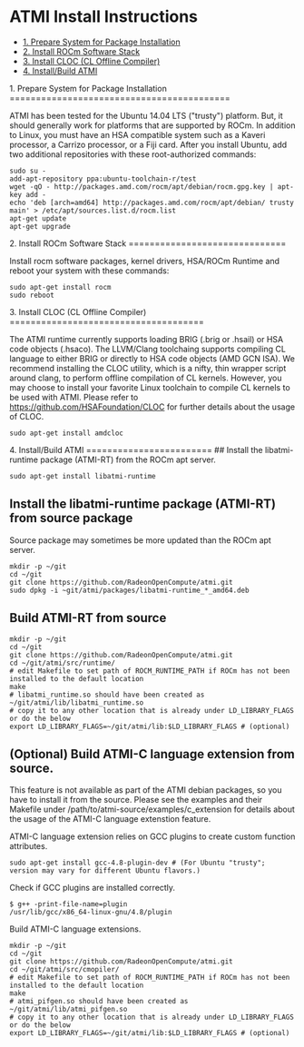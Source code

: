 ATMI Install Instructions
==============================

- [1. Prepare System for Package Installation](#Prepare)
- [2. Install ROCm Software Stack](#ROCM)
- [3. Install CLOC (CL Offline Compiler)](#CLOC)
- [4. Install/Build ATMI](#ATMI)

<A Name="Prepare">
1. Prepare System for Package Installation
==========================================

ATMI has been tested for the Ubuntu 14.04 LTS ("trusty") platform. But, it should generally work for platforms that are supported by ROCm. 
In addition to Linux, you must have an HSA compatible system such as a Kaveri processor, a Carrizo processor, or a Fiji card. 
After you install Ubuntu, add two additional repositories with these root-authorized commands:
```
sudo su - 
add-apt-repository ppa:ubuntu-toolchain-r/test
wget -qO - http://packages.amd.com/rocm/apt/debian/rocm.gpg.key | apt-key add -
echo 'deb [arch=amd64] http://packages.amd.com/rocm/apt/debian/ trusty main' > /etc/apt/sources.list.d/rocm.list
apt-get update
apt-get upgrade
```

<A Name="ROCM">
2. Install ROCm Software Stack
==============================

Install rocm software packages, kernel drivers, HSA/ROCm Runtime and reboot your system with these commands:

```
sudo apt-get install rocm
sudo reboot
```

<A Name="CLOC">
3. Install CLOC (CL Offline Compiler) 
=====================================

The ATMI runtime currently supports loading BRIG (.brig or .hsail) or HSA code objects (.hsaco). The LLVM/Clang toolchaing supports compiling CL language to either BRIG 
or directly to HSA code objects (AMD GCN ISA). We recommend installing the CLOC utility, which is a nifty, thin wrapper script around clang, to perform 
offline compilation of CL kernels. However, you may choose to install your favorite Linux toolchain to compile CL kernels to be used with ATMI. 
Please refer to https://github.com/HSAFoundation/CLOC for further details about the usage of CLOC. 

```
sudo apt-get install amdcloc
```

<A Name="ATMI">
4. Install/Build ATMI
========================
## Install the libatmi-runtime package (ATMI-RT) from the ROCm apt server. 

```
sudo apt-get install libatmi-runtime
```

## Install the libatmi-runtime package (ATMI-RT) from source package
Source package may sometimes be more updated than the ROCm apt server.

```
mkdir -p ~/git
cd ~/git
git clone https://github.com/RadeonOpenCompute/atmi.git
sudo dpkg -i ~git/atmi/packages/libatmi-runtime_*_amd64.deb
```

## Build ATMI-RT from source

```
mkdir -p ~/git
cd ~/git
git clone https://github.com/RadeonOpenCompute/atmi.git
cd ~/git/atmi/src/runtime/
# edit Makefile to set path of ROCM_RUNTIME_PATH if ROCm has not been installed to the default location
make
# libatmi_runtime.so should have been created as ~/git/atmi/lib/libatmi_runtime.so
# copy it to any other location that is already under LD_LIBRARY_FLAGS or do the below
export LD_LIBRARY_FLAGS=~/git/atmi/lib:$LD_LIBRARY_FLAGS # (optional)
```

## (Optional) Build ATMI-C language extension from source. 
This feature is not available as part of the ATMI debian packages, so you have to install it from the source. 
Please see the examples and their Makefile under /path/to/atmi-source/examples/c_extension for details about 
the usage of the ATMI-C language extenstion feature. 

ATMI-C language extension relies on GCC plugins to create custom function attributes. 
```
sudo apt-get install gcc-4.8-plugin-dev # (For Ubuntu "trusty"; version may vary for different Ubuntu flavors.)
```
Check if GCC plugins are installed correctly.
```
$ g++ -print-file-name=plugin
/usr/lib/gcc/x86_64-linux-gnu/4.8/plugin
```

Build ATMI-C language extensions.
```
mkdir -p ~/git
cd ~/git
git clone https://github.com/RadeonOpenCompute/atmi.git
cd ~/git/atmi/src/cmopiler/
# edit Makefile to set path of ROCM_RUNTIME_PATH if ROCm has not been installed to the default location
make
# atmi_pifgen.so should have been created as ~/git/atmi/lib/atmi_pifgen.so
# copy it to any other location that is already under LD_LIBRARY_FLAGS or do the below
export LD_LIBRARY_FLAGS=~/git/atmi/lib:$LD_LIBRARY_FLAGS # (optional)
```

